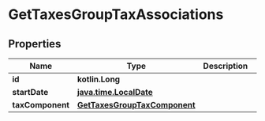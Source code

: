 
# GetTaxesGroupTaxAssociations

## Properties
| Name | Type | Description | Notes |
| ------------ | ------------- | ------------- | ------------- |
| **id** | **kotlin.Long** |  |  [optional] |
| **startDate** | [**java.time.LocalDate**](java.time.LocalDate.md) |  |  [optional] |
| **taxComponent** | [**GetTaxesGroupTaxComponent**](GetTaxesGroupTaxComponent.md) |  |  [optional] |



